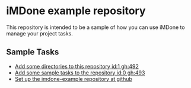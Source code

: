 iMDone example repository
====
This repository is intended to be a sample of how you can use iMDone to manage your project tasks.

Sample Tasks
----
- [Add some directories to this repository id:1 gh:492](#TODO:0)
- [Add some sample tasks to the repository id:0 gh:493](#TODO:30)
- [Set up the imdone-example repository at github](#DONE:0)
